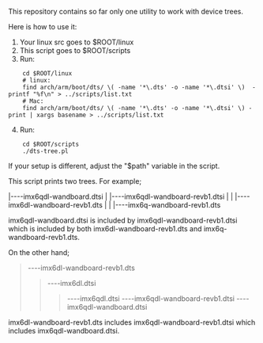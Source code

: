 This repository contains so far only one utility to work with device trees.

Here is how to use it:

1. Your linux src goes to $ROOT/linux
2. This script goes to $ROOT/scripts
3. Run:
```
	cd $ROOT/linux
	# linux:
	find arch/arm/boot/dts/ \( -name '*\.dts' -o -name '*\.dtsi' \)  -printf "%f\n" > ../scripts/list.txt
	# Mac:
	find arch/arm/boot/dts/ \( -name '*\.dts' -o -name '*\.dtsi' \) -print | xargs basename > ../scripts/list.txt
```
4. Run:
```
 	cd $ROOT/scripts
 	./dts-tree.pl
```

If your setup is different, adjust the "$path" variable in the script.

This script prints two trees. For example;

|----imx6qdl-wandboard.dtsi
|    |----imx6qdl-wandboard-revb1.dtsi
|    |    |----imx6dl-wandboard-revb1.dts
|    |    |----imx6q-wandboard-revb1.dts


imx6qdl-wandboard.dtsi is included by imx6qdl-wandboard-revb1.dtsi which is
included by both imx6dl-wandboard-revb1.dts and imx6q-wandboard-revb1.dts.

On the other hand;

>----imx6dl-wandboard-revb1.dts
>    >----imx6dl.dtsi
>    >    >----imx6qdl.dtsi
>    >----imx6qdl-wandboard-revb1.dtsi
>    >    >----imx6qdl-wandboard.dtsi

imx6dl-wandboard-revb1.dts includes imx6qdl-wandboard-revb1.dtsi which includes
imx6qdl-wandboard.dtsi.

